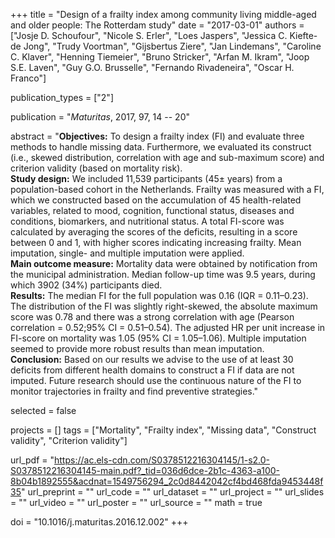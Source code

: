 +++
title = "Design of a frailty index among community living middle-aged and older people: The Rotterdam study"
date = "2017-03-01"
authors = ["Josje D. Schoufour", "Nicole S. Erler", "Loes Jaspers", "Jessica C. Kiefte-de Jong", "Trudy Voortman", "Gijsbertus Ziere", "Jan Lindemans", "Caroline C. Klaver", "Henning Tiemeier", "Bruno Stricker", "Arfan M. Ikram", "Joop S.E. Laven", "Guy G.O. Brusselle", "Fernando Rivadeneira", "Oscar H. Franco"]

publication_types = ["2"]

publication = "*Maturitas*, 2017, 97, 14 -- 20"

abstract = "**Objectives:** To design a frailty index (FI) and evaluate three methods to handle missing data. Furthermore, we evaluated its construct (i.e., skewed distribution, correlation with age and sub-maximum score) and criterion validity (based on mortality risk).<br>**Study design:** We included 11,539 participants (45± years) from a population-based cohort in the Netherlands. Frailty was measured with a FI, which we constructed based on the accumulation of 45 health-related variables, related to mood, cognition, functional status, diseases and conditions, biomarkers, and nutritional status. A total FI-score was calculated by averaging the scores of the deficits, resulting in a score between 0 and 1, with higher scores indicating increasing frailty. Mean imputation, single- and multiple imputation were applied.<br>**Main outcome measure:** Mortality data were obtained by notification from the municipal administration. Median follow-up time was 9.5 years, during which 3902 (34%) participants died.<br>**Results:** The median FI for the full population was 0.16 (IQR = 0.11–0.23). The distribution of the FI was slightly right-skewed, the absolute maximum score was 0.78 and there was a strong correlation with age (Pearson correlation = 0.52;95% CI = 0.51–0.54). The adjusted HR per unit increase in FI-score on mortality was 1.05 (95% CI = 1.05–1.06). Multiple imputation seemed to provide more robust results than mean imputation.<br>**Conclusion:** Based on our results we advise to the use of at least 30 deficits from different health domains to construct a FI if data are not imputed. Future research should use the continuous nature of the FI to monitor trajectories in frailty and find preventive strategies."

selected = false

projects = []
tags = ["Mortality", "Frailty index", "Missing data", "Construct validity", "Criterion validity"]

url_pdf = "https://ac.els-cdn.com/S0378512216304145/1-s2.0-S0378512216304145-main.pdf?_tid=036d6dce-2b1c-4363-a100-8b04b1892555&acdnat=1549756294_2c0d8442042cf4bd468fda9453448f35"
url_preprint = ""
url_code = ""
url_dataset = ""
url_project = ""
url_slides = ""
url_video = ""
url_poster = ""
url_source = ""
math = true

doi = "10.1016/j.maturitas.2016.12.002"
+++
